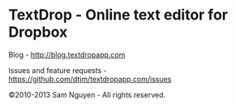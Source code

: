 TextDrop - Online text editor for Dropbox
========

Blog - http://blog.textdropapp.com

Issues and feature requests - https://github.com/dtjm/textdropapp.com/issues

©2010-2013 Sam Nguyen - All rights reserved.
